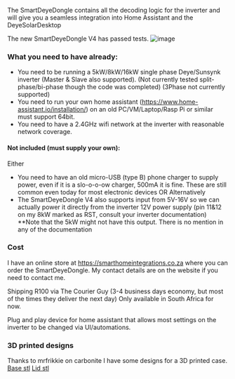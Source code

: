 The SmartDeyeDongle contains all the decoding logic for the inverter and will give you a seamless integration into Home Assistant and the DeyeSolarDesktop

The new SmartDeyeDongle V4 has passed tests.
![image](./SmartDeyeDongle.jpg)


### What you need to have already:
* You need to be running a 5kW/8kW/16kW single phase Deye/Sunsynk inverter (Master & Slave also supported).
(Not currently tested split-phase/bi-phase though the code was completed)
(3Phase not currently supported)
* You need to run your own home assistant (https://www.home-assistant.io/installation/) on an old PC/VM/Laptop/Rasp Pi or similar must support 64bit.
* You need to have a 2.4GHz wifi network at the inverter with reasonable network coverage.

#### Not included (must supply your own):
Either
* You need to have an old micro-USB (type B) phone charger to supply power, even if it is a slo-o-o-ow charger, 500mA it is fine. These are still common even today for most electronic devices
OR Alternatively
* The SmartDeyeDongle V4 also supports input from 5V-16V so we can actually power it directly from the inverter 12V power supply (pin 11&12 on my 8kW marked as RST, consult your inverter documentation) **Note that the 5kW might not have this output. There is no mention in any of the documentation

### Cost
I have an online store at https://smarthomeintegrations.co.za where you can order the SmartDeyeDongle. My contact details are on the website if you need to contact me.

Shipping R100 via The Courier Guy (3-4 business days economy, but most of the times they deliver the next day) Only available in South Africa for now.

Plug and play device for home assistant that allows most settings on the inverter to be changed via UI/automations.

### 3D printed designs
Thanks to mrfrikkie on carbonite I have some designs for a 3D printed case.
[Base stl](./SmartDeyeDongle-Base.stl)
[Lid stl](./SmartDeyeDongle-Lid.stl)
